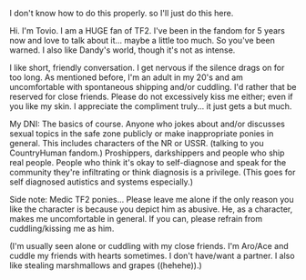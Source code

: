 I don't know how to do this properly. so I'll just do this here.

Hi. I'm Tovio. I am a HUGE fan of TF2. I've been in the fandom for 5 years now and love to talk about it... maybe a little too much. So you've been warned. I also like Dandy's world, though it's not as intense.

I like short, friendly conversation. I get nervous if the silence drags on for too long. As mentioned before, I'm an adult in my 20's and am uncomfortable with spontaneous shipping and/or cuddling. I'd rather that be reserved for close friends. Please do not excessively kiss me either; even if you like my skin. I appreciate the compliment truly... it just gets a but much.

My DNI: The basics of course. Anyone who jokes about and/or discusses sexual topics in the safe zone publicly or make inappropriate ponies in general. This includes characters of the NR or USSR. (talking to you CountryHuman fandom.) Proshippers, darkshippers and people who ship real people. People who think it's okay to self-diagnose and speak for the community they're infiltrating or think diagnosis is a privilege. (This goes for self diagnosed autistics and systems especially.)

Side note: Medic TF2 ponies... Please leave me alone if the only reason you like the character is because you depict him as abusive. He, as a character, makes me uncomfortable in general. If you can, please refrain from cuddling/kissing me as him. 

(I'm usually seen alone or cuddling with my close friends. I'm Aro/Ace and cuddle my friends with hearts sometimes. I don't have/want a partner.
I also like stealing marshmallows and grapes ((hehehe)).)

